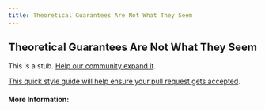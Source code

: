 ```yaml
---
title: Theoretical Guarantees Are Not What They Seem
---
```

## Theoretical Guarantees Are Not What They Seem

This is a stub. [Help our community expand it](https://github.com/freecodecamp/guides/tree/master/src/pages/articles/machine-learning/principles/theoretical-guarantees-are-not-what-they-seem/index.md).

[This quick style guide will help ensure your pull request gets accepted](https://github.com/freecodecamp/guides/blob/master/README.md).

<!-- The article goes here, in GitHub-flavored Markdown. Feel free to add YouTube videos, images, and CodePen/JSBin embeds  -->

#### More Information:
<!-- Please add any articles you think might be helpful to read before writing the article -->


